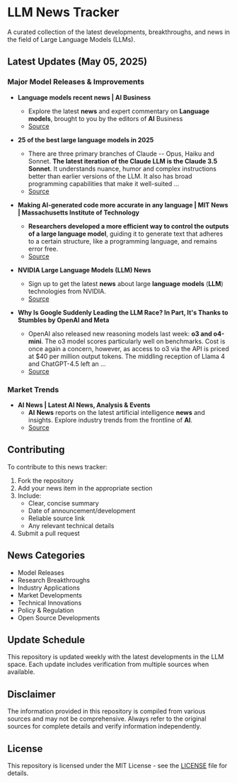 # LLM News Tracker

A curated collection of the latest developments, breakthroughs, and news in the field of Large Language Models (LLMs).

## Latest Updates (May 05, 2025)


### Major Model Releases & Improvements

- **Language models recent news | AI Business**
  - Explore the latest <strong>news</strong> and expert commentary on <strong>Language</strong> <strong>models</strong>, brought to you by the editors of <strong>AI</strong> Business
  - [Source](https://aibusiness.com/nlp/language-models)

- **25 of the best large language models in 2025**
  - There are three primary branches of Claude -- Opus, Haiku and Sonnet. <strong>The latest iteration of the Claude LLM is the Claude 3.5 Sonnet</strong>. It understands nuance, humor and complex instructions better than earlier versions of the LLM. It also has broad programming capabilities that make it well-suited ...
  - [Source](https://www.techtarget.com/whatis/feature/12-of-the-best-large-language-models)

- **Making AI-generated code more accurate in any language | MIT News | Massachusetts Institute of Technology**
  - <strong>Researchers developed a more efficient way to control the outputs of a large language model</strong>, guiding it to generate text that adheres to a certain structure, like a programming language, and remains error free.
  - [Source](https://news.mit.edu/2025/making-ai-generated-code-more-accurate-0418)

- **NVIDIA Large Language Models (LLM) News**
  - Sign up to get the latest <strong>news</strong> about large <strong>language</strong> <strong>models</strong> (<strong>LLM</strong>) technologies from NVIDIA.
  - [Source](https://www.nvidia.com/en-us/deep-learning-ai/large-language-model-news/)

- **Why Is Google Suddenly Leading the LLM Race? In Part, It's Thanks to Stumbles by OpenAI and Meta**
  - OpenAI also released new reasoning models last week: <strong>o3 and o4-mini</strong>. The o3 model scores particularly well on benchmarks. Cost is once again a concern, however, as access to o3 via the API is priced at $40 per million output tokens. The middling reception of Llama 4 and ChatGPT-4.5 left an ...
  - [Source](https://spectrum.ieee.org/large-language-models-2025)

### Market Trends

- **AI News | Latest AI News, Analysis & Events**
  - <strong>AI</strong> <strong>News</strong> reports on the latest artificial intelligence <strong>news</strong> and insights. Explore industry trends from the frontline of <strong>AI</strong>.
  - [Source](https://www.artificialintelligence-news.com/)

## Contributing

To contribute to this news tracker:

1. Fork the repository
2. Add your news item in the appropriate section
3. Include:
   - Clear, concise summary
   - Date of announcement/development
   - Reliable source link
   - Any relevant technical details
4. Submit a pull request

## News Categories

- Model Releases
- Research Breakthroughs
- Industry Applications
- Market Developments
- Technical Innovations
- Policy & Regulation
- Open Source Developments

## Update Schedule

This repository is updated weekly with the latest developments in the LLM space. Each update includes verification from multiple sources when available.

## Disclaimer

The information provided in this repository is compiled from various sources and may not be comprehensive. Always refer to the original sources for complete details and verify information independently.

## License

This repository is licensed under the MIT License - see the [LICENSE](LICENSE) file for details.

